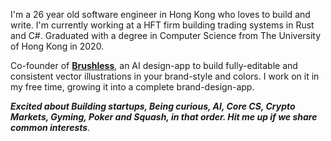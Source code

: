 I'm a 26 year old software engineer in Hong Kong who loves to build and write. I'm currently working at a HFT firm building trading systems in Rust and C#. Graduated with a degree in Computer Science from The University of Hong Kong in 2020. 

Co-founder of **[Brushless](https://brushless.ai)**, an AI design-app to build fully-editable and consistent vector illustrations in your brand-style and colors. I work on it in my free time, growing it into a complete brand-design-app.

***Excited about Building startups, Being curious, AI, Core CS, Crypto Markets, Gyming, Poker and Squash, in that order. Hit me up if we share common interests***.